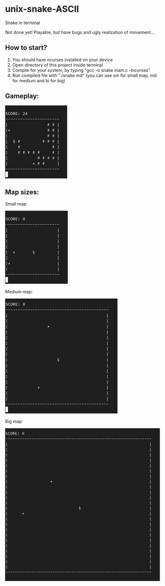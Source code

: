 # unix-snake-ASCII
 Snake in terminal
 
 Not done yet! 
 Playable, but have bugs and ugly realization of movement...

## How to start?

1. You should have ncurses installed on your device
2. Open directory of this project inside terminal
3. Compile for your system, by typing "gcc -o snake main.c -lncurses"
4. Run compiled file with "./snake md" (you can use sm for small map, md for medium and bi for big)

## Gameplay:

![Screenshot](screenshot.png)

## Map sizes:

Small map:

![Screenshot](screenshot-sm.png)

Medium map:

![Screenshot](screenshot-md.png)

Big map:

![Screenshot](screenshot-bi.png)
